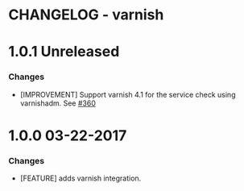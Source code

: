 # CHANGELOG - varnish

1.0.1 Unreleased
==================

### Changes

* [IMPROVEMENT] Support varnish 4.1 for the service check using varnishadm. See [#360][]

1.0.0 03-22-2017
==================

### Changes

* [FEATURE] adds varnish integration.

<!--- The following link definition list is generated by PimpMyChangelog --->
[#360]: https://github.com/DataDog/integrations-core/issues/360
